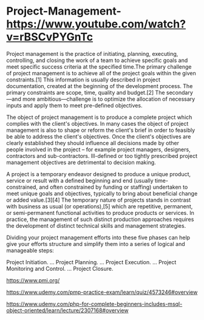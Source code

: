 # Project-Management-       https://www.youtube.com/watch?v=rBSCvPYGnTc

Project management is the practice of initiating, planning, executing, controlling, and closing the work of a team to achieve specific goals and meet specific success criteria at the specified time.The primary challenge of project management is to achieve all of the project goals within the given constraints.[1] This information is usually described in project documentation, created at the beginning of the development process. The primary constraints are scope, time, quality and budget.[2] The secondary—and more ambitious—challenge is to optimize the allocation of necessary inputs and apply them to meet pre-defined objectives.

The object of project management is to produce a complete project which complies with the client's objectives. In many cases the object of project management is also to shape or reform the client's brief in order to feasibly be able to address the client's objectives. Once the client's objectives are clearly established they should influence all decisions made by other people involved in the project – for example project managers, designers, contractors and sub-contractors. Ill-defined or too tightly prescribed project management objectives are detrimental to decision making.

A project is a temporary endeavor designed to produce a unique product, service or result with a defined beginning and end (usually time-constrained, and often constrained by funding or staffing) undertaken to meet unique goals and objectives, typically to bring about beneficial change or added value.[3][4] The temporary nature of projects stands in contrast with business as usual (or operations),[5] which are repetitive, permanent, or semi-permanent functional activities to produce products or services. In practice, the management of such distinct production approaches requires the development of distinct technical skills and management strategies.


Dividing your project management efforts into these five phases can help give your efforts structure and simplify them into a series of logical and manageable steps:


Project Initiation. ...
Project Planning. ...
Project Execution. ...
Project Monitoring and Control. ...
Project Closure.


https://www.pmi.org/ 

https://www.udemy.com/pmp-practice-exam/learn/quiz/4573246#overview


https://www.udemy.com/php-for-complete-beginners-includes-msql-object-oriented/learn/lecture/2307168#overview
